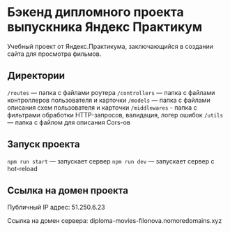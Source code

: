 # Бэкенд дипломного проекта выпускника Яндекс Практикум
Учебный проект от Яндекс.Практикума, заключающийся в создании сайта для просмотра фильмов. 
## Директории
`/routes` — папка с файлами роутера
`/controllers` — папка с файлами контроллеров пользователя и карточки
`/models` — папка с файлами описания схем пользователя и карточки
`/middlewares` - папка с фильтрами обработки HTTP-запросов, валидация, логер ошибок
`/utils` — папка с файлом для описания Cors-ов

## Запуск проекта
`npm run start` — запускает сервер
`npm run dev` — запускает сервер с hot-reload

## Ссылка на домен проекта
Публичный IP адрес: 51.250.6.23

Ссылка на домен сервера: diploma-movies-filonova.nomoredomains.xyz

